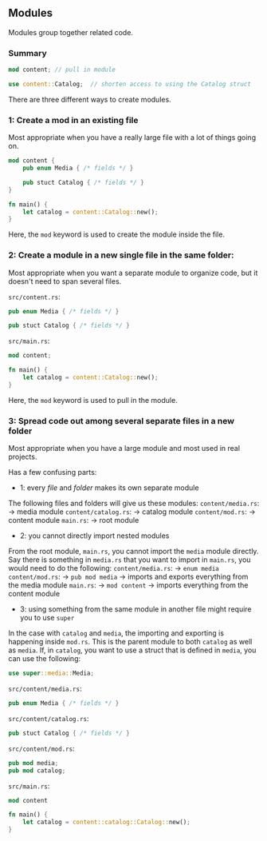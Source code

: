 ## Modules


Modules group together related code.

### Summary

```rust
mod content; // pull in module

use content::Catalog;  // shorten access to using the Catalog struct
```

There are three different ways to create modules.

### 1: Create a mod in an existing file

Most appropriate when you have a really large file with a lot of things going on.

```rust
mod content {
    pub enum Media { /* fields */ }

    pub stuct Catalog { /* fields */ }
}

fn main() {
    let catalog = content::Catalog::new();
}
```
Here, the `mod` keyword is used to create the module inside the file.

### 2: Create a module in a new single file in the same folder:

Most appropriate when you want a separate module to organize code, but it doesn't need to span several files.

`src/content.rs`:
```rust
pub enum Media { /* fields */ }

pub stuct Catalog { /* fields */ }
```

`src/main.rs`:
```rust
mod content;

fn main() {
    let catalog = content::Catalog::new();
}
```

Here, the `mod` keyword is used to pull in the module. 

### 3: Spread code out among several separate files in a new folder

Most appropriate when you have a large module and most used in real projects.

Has a few confusing parts:

- 1: every _file_ and _folder_ makes its own separate module

The following files and folders will give us these modules:
`content/media.rs`:     -> media module
`content/catalog.rs`:   -> catalog module
`content/mod.rs`:       -> content module
`main.rs`:              -> root module

- 2: you cannot directly import nested modules

From the root module, `main.rs`, you cannot import the `media` module directly. Say there is something in `media.rs` that you want to import in `main.rs`, you would need to do the following:
`content/media.rs`:     -> `enum media`
`content/mod.rs`:       -> `pub mod media` -> imports and exports everything from the media module
`main.rs`:              -> `mod content` -> imports everything from the content module

- 3: using something from the same module in another file might require you to use `super`

In the case with `catalog` and `media`, the importing and exporting is happening inside `mod.rs`. This is the parent module to both `catalog` as well as `media`. If, in `catalog`, you want to use a struct that is defined in `media`, you can use the following:
```rust
use super::media::Media;
```

`src/content/media.rs`:
```rust
pub enum Media { /* fields */ }
```

`src/content/catalog.rs`:
```rust
pub stuct Catalog { /* fields */ }
```

`src/content/mod.rs`:
```rust
pub mod media;
pub mod catalog;
```

`src/main.rs`:
```rust
mod content

fn main() {
    let catalog = content::catalog::Catalog::new();
}
```